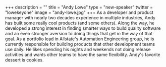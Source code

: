 +++
description = ""
title = "Andy Lowe"
type = "new-speaker"
twitter = "lowekeyone"
image = "andy-lowe.jpg"
+++
As a developer and product manager with nearly two decades experience in multiple industries, Andy has built some really cool products (and some others).  Along the way, he developed a strong interest in finding smarter ways to build quality software and an even stronger aversion to doing things that get in the way of that goal.  As a portfolio lead in Allstate's Automation Engineering group, he is currently responsible for building products that other development teams use daily.  He likes spending his nights and weekends not doing release activities and wants other teams to have the same flexibility.  Andy's favorite dessert is cookies.